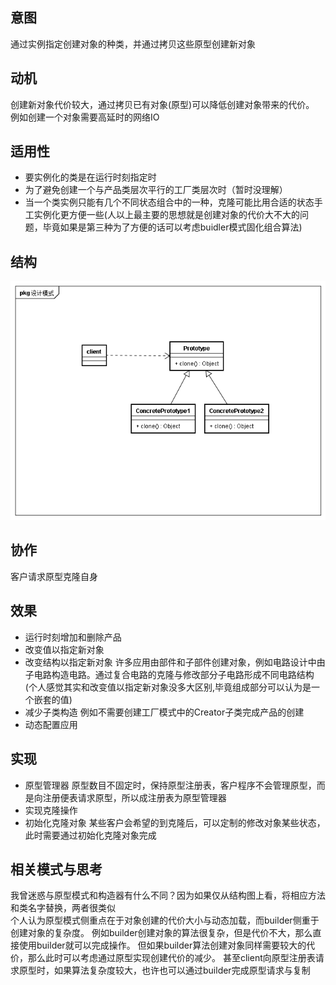 ## 意图
通过实例指定创建对象的种类，并通过拷贝这些原型创建新对象

## 动机
创建新对象代价较大，通过拷贝已有对象(原型)可以降低创建对象带来的代价。
例如创建一个对象需要高延时的网络IO

## 适用性
* 要实例化的类是在运行时刻指定时
* 为了避免创建一个与产品类层次平行的工厂类层次时（暂时没理解）
* 当一个类实例只能有几个不同状态组合中的一种，克隆可能比用合适的状态手工实例化更方便一些(人以上最主要的思想就是创建对象的代价大不大的问题，毕竟如果是第三种为了方便的话可以考虑buidler模式固化组合算法)

## 结构
![原型](uml/原型.png)

## 协作
客户请求原型克隆自身

## 效果
* 运行时刻增加和删除产品
* 改变值以指定新对象
* 改变结构以指定新对象
许多应用由部件和子部件创建对象，例如电路设计中由子电路构造电路。通过复合电路的克隆与修改部分子电路形成不同电路结构(个人感觉其实和改变值以指定新对象没多大区别,毕竟组成部分可以认为是一个嵌套的值)
* 减少子类构造
例如不需要创建工厂模式中的Creator子类完成产品的创建
* 动态配置应用

## 实现
* 原型管理器
原型数目不固定时，保持原型注册表，客户程序不会管理原型，而是向注册便表请求原型，所以成注册表为原型管理器
* 实现克隆操作
* 初始化克隆对象
某些客户会希望的到克隆后，可以定制的修改对象某些状态，此时需要通过初始化克隆对象完成

## 相关模式与思考
我曾迷惑与原型模式和构造器有什么不同？因为如果仅从结构图上看，将相应方法和类名字替换，两者很类似<br/>
个人认为原型模式侧重点在于对象创建的代价大小与动态加载，而builder侧重于创建对象的复杂度。
例如builder创建对象的算法很复杂，但是代价不大，那么直接使用builder就可以完成操作。
但如果builder算法创建对象同样需要较大的代价，那么此时可以考虑通过原型实现创建代价的减少。
甚至client向原型注册表请求原型时，如果算法复杂度较大，也许也可以通过builder完成原型请求与复制